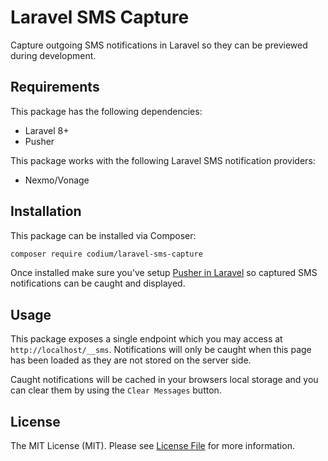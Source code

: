# Laravel SMS Capture

Capture outgoing SMS notifications in Laravel so they can be previewed during development.

## Requirements

This package has the following dependencies:

- Laravel 8+
- Pusher

This package works with the following Laravel SMS notification providers:

- Nexmo/Vonage

## Installation

This package can be installed via Composer:

```bash
composer require codium/laravel-sms-capture
```

Once installed make sure you've setup [Pusher in Laravel](https://laravel.com/docs/8.x/broadcasting#pusher-channels) so captured SMS notifications can be caught and displayed.

## Usage

This package exposes a single endpoint which you may access at `http://localhost/__sms`. Notifications will only be caught when this page has been loaded as they are not stored on the server side.

Caught notifications will be cached in your browsers local storage and you can clear them by using the `Clear Messages` button.

## License

The MIT License (MIT). Please see [License File](LICENSE.md) for more information.
